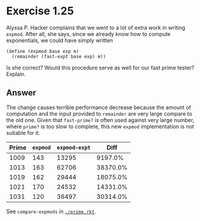 # Exercise 1.25

Alyssa P. Hacker complains that we went to a lot of extra work in writing
`expmod`. After all, she says, since we already know how to compute
exponentials, we could have simply written

```racket
(define (expmod base exp m)
  (remainder (fast-expt base exp) m))
```

Is she correct? Would this procedure serve as well for our fast prime tester?
Explain.

## Answer

The change causes terrible performance decrease because the amount of
computation and the input provided to `remainder` are very large compare to the
old one. Given that `fast-prime?` is often used against very large number, where
`prime?` is too slow to complete, this new `expmod` implementation is not
suitable for it.

| Prime | `expmod` | `expmod-expt` | Diff     |
| ----- | -------- | ------------- | -------- |
| 1009  | 143      | 13295         | 9197.0%  |
| 1013  | 163      | 62706         | 38370.0% |
| 1019  | 162      | 29444         | 18075.0% |
| 1021  | 170      | 24532         | 14331.0% |
| 1031  | 120      | 36497         | 30314.0% |

See `compare-expmods` in [`./prime.rkt`](./prime.rkt).
